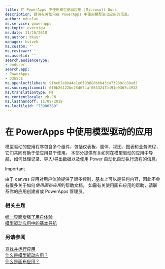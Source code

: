 ```yaml
---
title: 在 PowerApps 中使用模型驱动应用 |Microsoft Docs
description: 提供有关如何在 PowerApps 中使用模型驱动应用的信息。
author: mduelae
ms.service: powerapps
ms.topic: overview
ms.date: 11/16/2018
ms.author: mkaur
manager: kvivek
ms.custom: ''
ms.reviewer: ''
ms.assetid: ''
search.audienceType:
- enduser
search.app:
- PowerApps
- D365CE
ms.openlocfilehash: 9fbe02e0844e1e6f93880bbb43d473989cc88ad2
ms.sourcegitcommit: 0f0b26122be28d674af0833247b491e9367c4932
ms.translationtype: MT
ms.contentlocale: zh-CN
ms.lasthandoff: 11/09/2019
ms.locfileid: "73900369"
---
```

# <a name="use-model-driven-apps-in-powerapps"></a>在 PowerApps 中使用模型驱动的应用

模型驱动的应用程序包含多个组件，包括仪表板、窗体、视图、图表和业务流程，它们共同有助于使应用易于使用。 本部分提供有关如何在模型驱动的应用中导航，如何处理记录、导入/导出数据以及使用 Power 自动化自动执行流程的信息。 

> [!IMPORTANT]
> 由于 canvas 应用对用户体验提供了很多控制，基本上可以是任何内容，因此不会有很多关于如何*使用画布应用*的帮助文档。 如需有关使用画布应用的帮助，请联系你的应用创建者或 PowerApps 管理员。

### <a name="related-topics"></a>相关主题

[统一界面增强了用户体验](unified-interface.md)<br/>
[模型驱动应用中的基本导航](navigation.md)

### <a name="see-also"></a>另请参阅

[查找并运行应用](index.md)<br/>
[什么是模型驱动应用？](/powerapps/maker/model-driven-apps/model-driven-app-overview)<br/>
[什么是画布应用？](/powerapps/maker/canvas-apps/getting-started)

